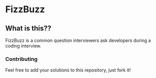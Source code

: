 # FizzBuzz

## What is this??

FizzBuzz is a common question interviewers ask developers during a coding interview.

### Contributing

Feel free to add your solutions to this repository, just fork it!
